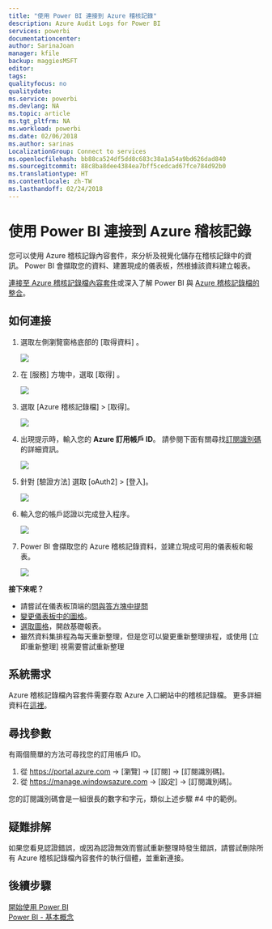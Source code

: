 ```yaml
---
title: "使用 Power BI 連接到 Azure 稽核記錄"
description: Azure Audit Logs for Power BI
services: powerbi
documentationcenter: 
author: SarinaJoan
manager: kfile
backup: maggiesMSFT
editor: 
tags: 
qualityfocus: no
qualitydate: 
ms.service: powerbi
ms.devlang: NA
ms.topic: article
ms.tgt_pltfrm: NA
ms.workload: powerbi
ms.date: 02/06/2018
ms.author: sarinas
LocalizationGroup: Connect to services
ms.openlocfilehash: bb88ca524df5dd8c683c38a1a54a9bd626dad840
ms.sourcegitcommit: 88c8ba8dee4384ea7bff5cedcad67fce784d92b0
ms.translationtype: HT
ms.contentlocale: zh-TW
ms.lasthandoff: 02/24/2018
---
```

# <a name="connect-to-azure-audit-logs-with-power-bi"></a>使用 Power BI 連接到 Azure 稽核記錄
您可以使用 Azure 稽核記錄內容套件，來分析及視覺化儲存在稽核記錄中的資訊。 Power BI 會擷取您的資料、建置現成的儀表板，然根據該資料建立報表。

[連接至 Azure 稽核記錄檔內容套件](https://app.powerbi.com/getdata/services/azure-audit-logs)或深入了解 Power BI 與 [Azure 稽核記錄檔的整合](https://powerbi.microsoft.com/integrations/azure-audit-logs)。

## <a name="how-to-connect"></a>如何連接
1. 選取左側瀏覽窗格底部的 [取得資料]  。  
   
    ![](media/service-connect-to-azure-audit-logs/getdata.png)
2. 在 [服務]  方塊中，選取 [取得] 。  
   
    ![](media/service-connect-to-azure-audit-logs/services.png) 
3. 選取 [Azure 稽核記錄檔] > [取得]。  
   
   ![](media/service-connect-to-azure-audit-logs/azureauditlogs.png)
4. 出現提示時，輸入您的 **Azure 訂用帳戶 ID**。 請參閱下面有關尋找[訂閱識別碼](#FindingParams)的詳細資訊。   
   
    ![](media/service-connect-to-azure-audit-logs/parameters.png)
5. 針對 [驗證方法] 選取 [oAuth2] \> [登入]。
   
    ![](media/service-connect-to-azure-audit-logs/creds.png)
6. 輸入您的帳戶認證以完成登入程序。
   
    ![](media/service-connect-to-azure-audit-logs/login.png)
7. Power BI 會擷取您的 Azure 稽核記錄資料，並建立現成可用的儀表板和報表。 
   
    ![](media/service-connect-to-azure-audit-logs/dashboard.png)

**接下來呢？**

* 請嘗試在儀表板頂端的[問與答方塊中提問](power-bi-q-and-a.md)
* [變更儀表板中的圖格](service-dashboard-edit-tile.md)。
* [選取圖格](service-dashboard-tiles.md)，開啟基礎報表。
* 雖然資料集排程為每天重新整理，但是您可以變更重新整理排程，或使用 [立即重新整理] 視需要嘗試重新整理

## <a name="system-requirements"></a>系統需求
Azure 稽核記錄檔內容套件需要存取 Azure 入口網站中的稽核記錄檔。 更多詳細資料在[這裡](https://azure.microsoft.com/documentation/articles/insights-debugging-with-events/)。

<a name="FindingParams"></a>

## <a name="finding-parameters"></a>尋找參數
有兩個簡單的方法可尋找您的訂用帳戶 ID。

1. 從 https://portal.azure.com -&gt; [瀏覽] -&gt; [訂閱] -&gt; [訂閱識別碼]。
2. 從 https://manage.windowsazure.com -&gt; [設定] -&gt; [訂閱識別碼]。

您的訂閱識別碼會是一組很長的數字和字元，類似上述步驟 \#4 中的範例。 

## <a name="troubleshooting"></a>疑難排解
如果您看見認證錯誤，或因為認證無效而嘗試重新整理時發生錯誤，請嘗試刪除所有 Azure 稽核記錄檔內容套件的執行個體，並重新連接。

## <a name="next-steps"></a>後續步驟
[開始使用 Power BI](service-get-started.md)  
[Power BI - 基本概念](service-basic-concepts.md)  

